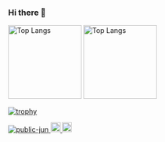 ### Hi there 👋
<p align="left">
  <img alt="Top Langs" height="150px" src="https://github-readme-stats.vercel.app/api?username=public-jun&show_icons=true&theme=onedark" />
  <img alt="Top Langs" height="150px" src="https://github-readme-stats.vercel.app/api/top-langs/?username=public-jun&layout=compact&theme=onedark" />
</p>

[![trophy](https://github-profile-trophy.vercel.app/?username=public-jun&theme=onedark&column=8)](https://github.com/ryo-ma/github-profile-trophy)

<p align="left"> 
  <a href="https://github.com/public-jun/public-jun/">
    <img src="https://komarev.com/ghpvc/?username=public-jun" alt="public-jun" />
  </a>
  <a href="http://twitter.com/public_jun">
    <img height="20" src="https://img.shields.io/twitter/follow/public_jun?label=Twitter&logo=twitter&style=flat" />
  </a>
  <a href="https://github.com/public-jun">
    <img height="20" src="https://img.shields.io/github/followers/public-jun?label=follow&logo=github&style=flat" />
  </a>
</p>

<!--
**public-jun/public-jun** is a ✨ _special_ ✨ repository because its `README.md` (this file) appears on your GitHub profile.

Here are some ideas to get you started:

- 🔭 I’m currently working on ...
- 🌱 I’m currently learning ...
- 👯 I’m looking to collaborate on ...
- 🤔 I’m looking for help with ...
- 💬 Ask me about ...
- 📫 How to reach me: ...
- 😄 Pronouns: ...
- ⚡ Fun fact: ...
-->
